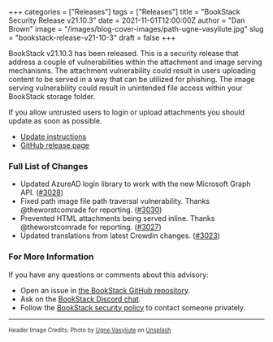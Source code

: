 +++
categories = ["Releases"]
tags = ["Releases"]
title = "BookStack Security Release v21.10.3"
date = 2021-11-01T12:00:00Z
author = "Dan Brown"
image = "/images/blog-cover-images/path-ugne-vasyliute.jpg"
slug = "bookstack-release-v21-10-3"
draft = false
+++

BookStack v21.10.3 has been released.
This is a security release that address a couple of vulnerabilities within the attachment and image
serving mechanisms. The attachment vulnerability could result in users uploading content to be served
in a way that can be utilized for phishing. The image serving vulnerability could result in unintended
file access within your BookStack storage folder.

If you allow untrusted users to login or upload attachments you should update as soon as possible.

* [Update instructions](https://www.bookstackapp.com/docs/admin/updates)
* [GitHub release page](https://github.com/BookStackApp/BookStack/releases/tag/v21.10.3)


### Full List of Changes

* Updated AzureAD login library to work with the new Microsoft Graph API. ([#3028](https://github.com/BookStackApp/BookStack/issues/3028))
* Fixed path image file path traversal vulnerability. Thanks @theworstcomrade for reporting. ([#3030](https://github.com/BookStackApp/BookStack/issues/3030))
* Prevented HTML attachments being served inline. Thanks @theworstcomrade for reporting. ([#3027](https://github.com/BookStackApp/BookStack/issues/3027))
* Updated translations from latest Crowdin changes. ([#3023](https://github.com/BookStackApp/BookStack/pull/3023))

### For More Information

If you have any questions or comments about this advisory:
* Open an issue in [the BookStack GitHub repository](BookStackApp/BookStack/issues).
* Ask on the [BookStack Discord chat](https://discord.gg/ztkBqR2).
* Follow the [BookStack security policy](https://github.com/BookStackApp/BookStack/blob/development/.github/SECURITY.md) to contact someone privately.

----

<span style="font-size: 0.8em;opacity:0.9;">Header Image Credits: <span>Photo by <a href="https://unsplash.com/@ugnehenriko?utm_source=unsplash&amp;utm_medium=referral&amp;utm_content=creditCopyText">Ugne Vasyliute</a> on <a href="https://unsplash.com/?utm_source=unsplash&amp;utm_medium=referral&amp;utm_content=creditCopyText">Unsplash</a></span></span>
